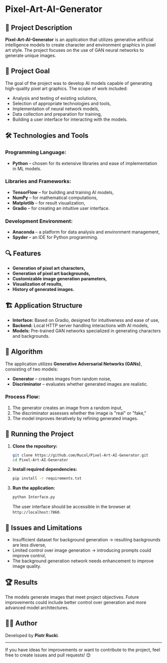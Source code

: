 # Pixel-Art-AI-Generator

## 📌 Project Description

**Pixel-Art-AI-Generator** is an application that utilizes generative artificial intelligence models to create character and environment graphics in pixel art style. The project focuses on the use of GAN neural networks to generate unique images.

## 🎯 Project Goal

The goal of the project was to develop AI models capable of generating high-quality pixel art graphics. The scope of work included:

- Analysis and testing of existing solutions,
- Selection of appropriate technologies and tools,
- Implementation of neural network models,
- Data collection and preparation for training,
- Building a user interface for interacting with the models.

## 🛠 Technologies and Tools

### **Programming Language:**

- **Python** – chosen for its extensive libraries and ease of implementation in ML models.

### **Libraries and Frameworks:**

- **TensorFlow** – for building and training AI models,
- **NumPy** – for mathematical computations,
- **Matplotlib** – for result visualization,
- **Gradio** – for creating an intuitive user interface.

### **Development Environment:**

- **Anaconda** – a platform for data analysis and environment management,
- **Spyder** – an IDE for Python programming.

## 🔍 Features

- **Generation of pixel art characters,**
- **Generation of pixel art backgrounds,**
- **Customizable image generation parameters,**
- **Visualization of results,**
- **History of generated images.**

## 🏗 Application Structure

- **Interface:** Based on Gradio, designed for intuitiveness and ease of use,
- **Backend:** Local HTTP server handling interactions with AI models,
- **Models:** Pre-trained GAN networks specialized in generating characters and backgrounds.

## 🧠 Algorithm

The application utilizes **Generative Adversarial Networks (GANs)**, consisting of two models:

- **Generator** – creates images from random noise,
- **Discriminator** – evaluates whether generated images are realistic.

### **Process Flow:**

1. The generator creates an image from a random input,
2. The discriminator assesses whether the image is "real" or "fake,"
3. The model improves iteratively by refining generated images.

## 🚀 Running the Project

1. **Clone the repository:**

   ```bash
   git clone https://github.com/Rucol/Pixel-Art-AI-Generator.git
   cd Pixel-Art-AI-Generator
   ```

2. **Install required dependencies:**

   ```bash
   pip install -r requirements.txt
   ```

3. **Run the application:**

   ```bash
   python Interface.py
   ```

   The user interface should be accessible in the browser at `http://localhost:7860`.

## 📌 Issues and Limitations

- Insufficient dataset for background generation → resulting backgrounds are less diverse,
- Limited control over image generation → introducing prompts could improve control,
- The background generation network needs enhancement to improve image quality.

## 🏆 Results

The models generate images that meet project objectives. Future improvements could include better control over generation and more advanced model architectures.

## 👨‍💻 Author

Developed by **Piotr Rucki**.

---
If you have ideas for improvements or want to contribute to the project, feel free to create issues and pull requests! 😊

